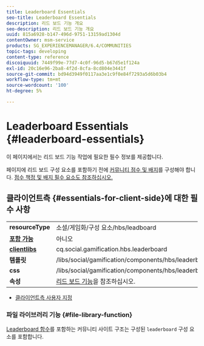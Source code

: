 ```yaml
---
title: Leaderboard Essentials
seo-title: Leaderboard Essentials
description: 리드 보드 기능 개요
seo-description: 리드 보드 기능 개요
uuid: 815a6928-b147-496d-9751-13159ad1304d
contentOwner: msm-service
products: SG_EXPERIENCEMANAGER/6.4/COMMUNITIES
topic-tags: developing
content-type: reference
discoiquuid: 7449f99e-77d7-4c0f-96d5-b67d5e1f124a
exl-id: 20c16e96-2ba8-4f2d-8cfa-8cd804e3441f
source-git-commit: bd94d3949f0117aa3e1c9f0e84f7293a5d6b03b4
workflow-type: tm+mt
source-wordcount: '100'
ht-degree: 5%

---
```


# Leaderboard Essentials {#leaderboard-essentials}

이 페이지에서는 리드 보드 기능 작업에 필요한 필수 정보를 제공합니다.

페이지에 리드 보드 구성 요소를 포함하기 전에 [커뮤니티 점수 및 배지](implementing-scoring.md)를 구성해야 합니다. [점수 책정 및 배지 필수 요소도 참조하십시오.](configure-scoring.md)

## 클라이언트측 {#essentials-for-client-side}에 대한 필수 사항

<table> 
 <tbody>
  <tr>
   <td> <strong>resourceType</strong></td> 
   <td>소셜/게임화/구성 요소/hbs/leadboard</td> 
  </tr>
  <tr>
   <td> <a href="scf.md#add-or-include-a-communities-component"><strong>포함 가능</strong></a></td> 
   <td>아니오</td> 
  </tr>
  <tr>
   <td> <a href="clientlibs.md"><strong>clientlibs</strong></a></td> 
   <td>cq.social.gamification.hbs.leaderboard</td> 
  </tr>
  <tr>
   <td> <strong>템플릿</strong></td> 
   <td> /libs/social/gamification/components/hbs/leaderboard/leaderboard.hbs<br /> </td> 
  </tr>
  <tr>
   <td> <strong>css</strong></td> 
   <td> /libs/social/gamification/components/hbs/leaderboard/clientlibs/leaderboard.css</td> 
  </tr>
  <tr>
   <td><strong> 속성</strong></td> 
   <td><a href="enabling-leaderboard.md">리드 보드 기능</a>을 참조하십시오.</td> 
  </tr>
 </tbody>
</table>

* [클라이언트측 사용자 지정](client-customize.md)

### 파일 라이브러리 기능 {#file-library-function}

[Leaderboard 함수](functions.md#leaderboard-function)를 포함하는 커뮤니티 사이트 구조는 구성된 `leaderboard` 구성 요소를 포함합니다.
